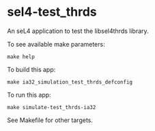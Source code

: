 # sel4-test_thrds

An seL4 application to test the libsel4thrds library.

To see available make parameters:
```
make help
```
To build this app:
```
make ia32_simulation_test_thrds_defconfig
```
To run this app:
```
make simulate-test_thrds-ia32
```
See Makefile for other targets.
